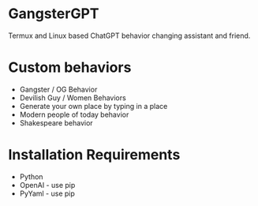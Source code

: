 # GangsterGPT
Termux and Linux based ChatGPT behavior changing assistant and friend.

# Custom behaviors
* Gangster / OG Behavior
* Devilish Guy / Women Behaviors
* Generate your own place by typing in a place
* Modern people of today behavior
* Shakespeare behavior

# Installation Requirements
* Python
* OpenAI - use pip
* PyYaml - use pip
